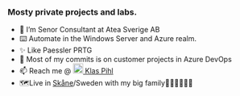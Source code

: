 ### Mosty private projects and labs.


- 🔭 I’m Senor Consultant at Atea Sverige AB
- ⌨️ Automate in the Windows Server and Azure realm.
- ✨ Like Paessler PRTG
- 🐒 Most of my commits is on customer projects in Azure DevOps
- 📫 Reach me @ <img src="https://content.linkedin.com/content/dam/me/brand/en-us/brand-home/logos/In-Blue-Logo.png.original.png" alt="LinkedIn" title="image Title" width="20"/><a href="https://www.linkedin.com/in/klas-pihl/"> Klas Pihl</a>
- 🗺️Live in <a href="https://sv.wikipedia.org/wiki/%C3%85lakusten">Skåne</a>/Sweden with my big family👩‍👧‍👧👨‍👧‍👦
